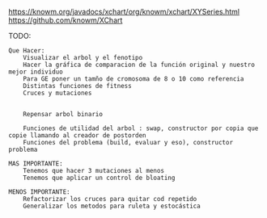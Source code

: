 https://knowm.org/javadocs/xchart/org/knowm/xchart/XYSeries.html
https://github.com/knowm/XChart


TODO:

	Que Hacer:
		Visualizar el arbol y el fenotipo
		Hacer la gráfica de comparacion de la función original y nuestro mejor individuo
		Para GE poner un tamño de cromosoma de 8 o 10 como referencia
		Distintas funciones de fitness
		Cruces y mutaciones


		Repensar arbol binario

		Funciones de utilidad del arbol : swap, constructor por copia que copie llamando al creador de postorden
		Funciones del problema (build, evaluar y eso), constructor problema

	MAS IMPORTANTE:
		Tenemos que hacer 3 mutaciones al menos
		Tenemos que aplicar un control de bloating

	MENOS IMPORTANTE:
		Refactorizar los cruces para quitar cod repetido
		Generalizar los metodos para ruleta y estocástica
